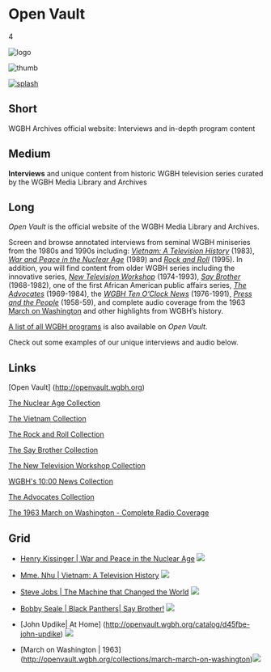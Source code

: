 # Open Vault

4

![logo](https://s3.amazonaws.com/wgbhstocksales.org/content/collections/open_vault/ov_logo.png)

![thumb](https://s3.amazonaws.com/wgbhstocksales.org/content/collections/open_vault/ov-thumb_348x196.png)

[![splash](https://s3.amazonaws.com/wgbhstocksales.org/content/collections/open_vault/Open+Vault+postcard_04_770x433.jpg)](http://openvault.wgbh.org/)

## Short

WGBH Archives official website:
Interviews and in-depth program content 

## Medium

**Interviews** and unique content from historic WGBH television series curated by the WGBH Media Library and Archives 

## Long

*Open Vault* is the official website of the WGBH Media Library and Archives.

Screen and browse annotated interviews from seminal WGBH miniseries from the 
1980s and 1990s including: 
[*Vietnam: A Television History*](http://openvault.wgbh.org/collections/vietnam-the-vietnam-collection) (1983), 
[*War and Peace in the Nuclear Age*](http://openvault.wgbh.org/collections/wpna-wpna-war-and-peace-in-the-nuclear-age) (1989) and 
[*Rock and Roll*](http://openvault.wgbh.org/catalog/44ffa1-rock-and-roll) (1995).
In addition, you will find content from older WGBH series including the innovative series, 
[*New Television Workshop*](http://openvault.wgbh.org/collections/new-television-workshop) (1974-1993), 
[*Say Brother*](http://openvault.wgbh.org/collections/say-brother) (1968-1982), one of the first African American public affairs series, 
[*The Advocates*](http://openvault.wgbh.org/collections/advocates-advocates) (1969-1984), 
the [*WGBH Ten O’Clock News*](http://bostonlocaltv.org/catalog?f[collection_s][]=Ten+O%27Clock+News) (1976-1991), 
[*Press and the People*](http://openvault.wgbh.org/collections/prpe-press-and-the-people) (1958-59), 
and complete audio coverage from the 1963 
[March on Washington](http://openvault.wgbh.org/collections/march-march-on-washington) and other highlights from WGBH’s history. 

[A list of all WGBH programs](http://openvault.wgbh.org/series) is also available on *Open Vault*.   

Check out some examples of our unique interviews and audio below. 

## Links

[Open Vault] (http://openvault.wgbh.org)

[The Nuclear Age Collection](http://openvault.wgbh.org/collections/wpna-wpna-war-and-peace-in-the-nuclear-age)

[The Vietnam Collection](http://openvault.wgbh.org/collections/vietnam-the-vietnam-collection)

[The Rock and Roll Collection](http://openvault.wgbh.org/catalog/44ffa1-rock-and-roll)

[The Say Brother Collection](http://openvault.wgbh.org/collections/say-brother)

[The New Television Workshop Collection](http://openvault.wgbh.org/collections/new-television-workshop)

[WGBH's 10:00 News Collection](http://bostonlocaltv.org/catalog?f[collection_s][]=Ten+O%27Clock+News)

[The Advocates Collection](http://openvault.wgbh.org/collections/advocates-advocates)

[The 1963 March on Washington - Complete Radio Coverage](http://openvault.wgbh.org/collections/march-march-on-washington)

## Grid

- [Henry Kissinger | War and Peace in the Nuclear Age](http://openvault.wgbh.org/catalog/wpna-3c957b-interview-with-henry-kissinger-1986) ![](https://s3.amazonaws.com/wgbhstocksales.org/content/collections/open_vault/Kissinger_348x196.jpg)
- [Mme. Nhu | Vietnam: A Television History](http://openvault.wgbh.org/catalog/vietnam-1a3f8e-interview-with-madame-ngo-dinh-nhu-1982) ![](https://s3.amazonaws.com/wgbhstocksales.org/content/collections/open_vault/Madame+Nhu_348x196.jpg)
- [Steve Jobs | The Machine that Changed the World](http://openvault.wgbh.org/catalog/7b7ae3-steve-jobs-interview) ![](https://s3.amazonaws.com/wgbhstocksales.org/content/collections/open_vault/Steve+Jobs_348x196.jpg)

- [Bobby Seale | Black Panthers| Say Brother!]( http://openvault.wgbh.org/catalog/openvault:43942) ![](https://s3.amazonaws.com/wgbhstocksales.org/content/collections/open_vault/Bobby+Seale_348x196.jpg)
- [John Updike| At Home] (http://openvault.wgbh.org/catalog/d45fbe-john-updike) ![](https://s3.amazonaws.com/wgbhstocksales.org/content/collections/open_vault/John+Updike+-+Version+2_348x196.jpg)
- [March on Washington | 1963] (http://openvault.wgbh.org/collections/march-march-on-washington)![](https://s3.amazonaws.com/wgbhstocksales.org/content/collections/open_vault/March+on+Washington_348x196.jpg)
